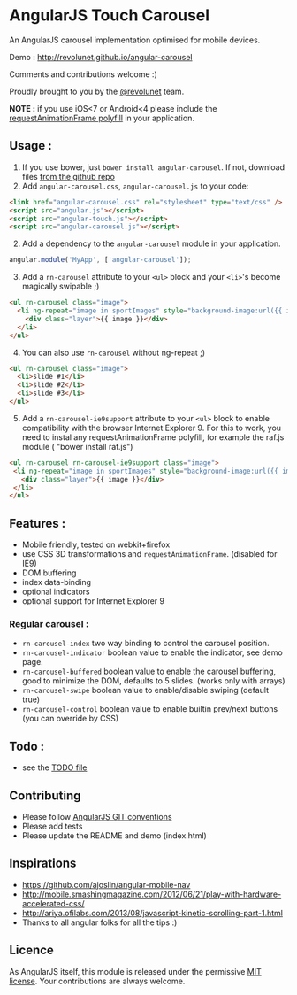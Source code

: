 # AngularJS Touch Carousel

An AngularJS carousel implementation optimised for mobile devices.

Demo : http://revolunet.github.io/angular-carousel

Comments and contributions welcome :)

Proudly brought to you by the [@revolunet](http://twitter.com/revolunet) team.

**NOTE :** if you use iOS<7 or Android<4 please include the [requestAnimationFrame polyfill](https://github.com/darius/requestAnimationFrame/blob/master/requestAnimationFrame.js) in your application.

## Usage :

 1. If you use bower, just `bower install angular-carousel`. If not, download files [from the github repo](./dist)
 2. Add `angular-carousel.css`, `angular-carousel.js` to your code:
```html
<link href="angular-carousel.css" rel="stylesheet" type="text/css" />
<script src="angular.js"></script>
<script src="angular-touch.js"></script>
<script src="angular-carousel.js"></script>
```

 2. Add a dependency to the `angular-carousel` module in your application.
```js
angular.module('MyApp', ['angular-carousel']);
```

 3. Add a `rn-carousel` attribute to your `<ul>` block and your `<li>`'s become magically swipable ;)
```html
<ul rn-carousel class="image">
  <li ng-repeat="image in sportImages" style="background-image:url({{ image }});">
    <div class="layer">{{ image }}</div>
  </li>
</ul>
```

 4. You can also use `rn-carousel` without ng-repeat ;)
```html
<ul rn-carousel class="image">
  <li>slide #1</li>
  <li>slide #2</li>
  <li>slide #3</li>
</ul>
```

 5. Add a `rn-carousel-ie9support` attribute to your `<ul>` block to enable compatibility with the browser Internet Explorer 9. For this to work, you need to instal any requestAnimationFrame polyfill, for example the raf.js module ( "bower install raf.js")
 
 ```html
<ul rn-carousel rn-carousel-ie9support class="image">
  <li ng-repeat="image in sportImages" style="background-image:url({{ image }});">
    <div class="layer">{{ image }}</div>
  </li>
</ul>
```



## Features :
 - Mobile friendly, tested on webkit+firefox
 - use CSS 3D transformations and `requestAnimationFrame`. (disabled for IE9)
 - DOM buffering
 - index data-binding
 - optional indicators
 - optional support for Internet Explorer 9

### Regular carousel :
 - `rn-carousel-index` two way binding to control the carousel position.
 - `rn-carousel-indicator` boolean value to enable the indicator, see demo page.
 - `rn-carousel-buffered` boolean value to enable the carousel buffering, good to minimize the DOM, defaults to 5 slides. (works only with arrays)
 - `rn-carousel-swipe` boolean value to enable/disable swiping (default true)
 - `rn-carousel-control` boolean value to enable builtin prev/next buttons (you can override by CSS)

## Todo :
 - see the [TODO file](./TODO)

## Contributing 
 - Please follow [AngularJS GIT conventions](https://docs.google.com/document/d/1QrDFcIiPjSLDn3EL15IJygNPiHORgU1_OOAqWjiDU5Y/edit#)
 - Please add tests
 - Please update the README and demo (index.html)

## Inspirations
 - https://github.com/ajoslin/angular-mobile-nav
 - http://mobile.smashingmagazine.com/2012/06/21/play-with-hardware-accelerated-css/
 - http://ariya.ofilabs.com/2013/08/javascript-kinetic-scrolling-part-1.html
 - Thanks to all angular folks for all the tips :)

## Licence
As AngularJS itself, this module is released under the permissive [MIT license](http://revolunet.mit-license.org). Your contributions are always welcome.

